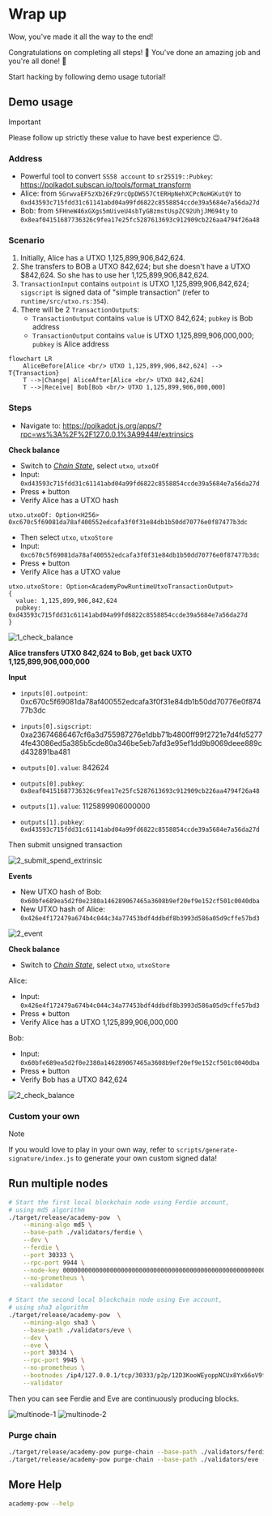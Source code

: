 # Wrap up

Wow, you've made it all the way to the end!

Congratulations on completing all steps! 🎉 You've done an amazing job and you're all done! 🙌

Start hacking by following demo usage tutorial!

## Demo usage

> [!IMPORTANT]
> Please follow up strictly these value to have best experience 😉.

### Address

- Powerful tool to convert `SS58 account` to `sr25519::Pubkey`: https://polkadot.subscan.io/tools/format_transform
- Alice: from `5GrwvaEF5zXb26Fz9rcQpDWS57CtERHpNehXCPcNoHGKutQY` to `0xd43593c715fdd31c61141abd04a99fd6822c8558854ccde39a5684e7a56da27d`
- Bob: from `5FHneW46xGXgs5mUiveU4sbTyGBzmstUspZC92UhjJM694ty` to `0x8eaf04151687736326c9fea17e25fc5287613693c912909cb226aa4794f26a48` 

### Scenario

1. Initially, Alice has a UTXO 1,125,899,906,842,624.
2. She transfers to BOB a UTXO 842,624; but she doesn't have a UTXO $842,624. So she has to use her 1,125,899,906,842,624.
3. `TransactionInput` contains `outpoint` is UTXO 1,125,899,906,842,624; `sigscript` is signed data of "simple transaction" (refer to `runtime/src/utxo.rs:354`).
5. There will be 2 `TransactionOutput`s:
    - `TransactionOutput` contains `value` is UTXO 842,624; `pubkey` is Bob address
    - `TransactionOutput` contains `value` is UTXO 1,125,899,906,000,000; `pubkey` is Alice address

```mermaid
flowchart LR
    AliceBefore[Alice <br/> UTXO 1,125,899,906,842,624] --> T{Transaction}
    T -->|Change| AliceAfter[Alice <br/> UTXO 842,624]
    T -->|Receive| Bob[Bob <br/> UTXO 1,125,899,906,000,000]
```

### Steps

- Navigate to: https://polkadot.js.org/apps/?rpc=ws%3A%2F%2F127.0.0.1%3A9944#/extrinsics

**Check balance**


- Switch to [_Chain State_](https://polkadot.js.org/apps/?rpc=ws%3A%2F%2F127.0.0.1%3A9944#/chainstate), select `utxo`, `utxoOf`
- Input: `0xd43593c715fdd31c61141abd04a99fd6822c8558854ccde39a5684e7a56da27d`
- Press **+** button
- Verify Alice has a UTXO hash
```
utxo.utxoOf: Option<H256>
0xc670c5f69081da78af400552edcafa3f0f31e84db1b50dd70776e0f87477b3dc
```


- Then select `utxo`, `utxoStore`
- Input: `0xc670c5f69081da78af400552edcafa3f0f31e84db1b50dd70776e0f87477b3dc`
- Press **+** button
- Verify Alice has a UTXO value
```
utxo.utxoStore: Option<AcademyPowRuntimeUtxoTransactionOutput>
{
  value: 1,125,899,906,842,624
  pubkey: 0xd43593c715fdd31c61141abd04a99fd6822c8558854ccde39a5684e7a56da27d
}
```

![1_check_balance](https://raw.githubusercontent.com/danielbui12/substrate-bitcoin-like-blockchain/refs/heads/main/docs/assets/1_check_balance.png)


**Alice transfers UTXO 842,624 to Bob, get back UXTO 1,125,899,906,000,000**


**Input**

- `inputs[0].outpoint`: 0xc670c5f69081da78af400552edcafa3f0f31e84db1b50dd70776e0f87477b3dc
- `inputs[0].sigscript`: 0xa23674686467cf6a3d755987276e1dbb71b4800ff99f2721e7d4fd52774fe43086ed5a385b5cde80a346be5eb7afd3e95ef1dd9b9069deee889cd432891ba481

- `outputs[0].value`: 842624
- `outputs[0].pubkey`: `0x8eaf04151687736326c9fea17e25fc5287613693c912909cb226aa4794f26a48`
- `outputs[1].value`: 1125899906000000
- `outputs[1].pubkey`: `0xd43593c715fdd31c61141abd04a99fd6822c8558854ccde39a5684e7a56da27d`


Then submit unsigned transaction


![2_submit_spend_extrinsic](https://raw.githubusercontent.com/danielbui12/substrate-bitcoin-like-blockchain/refs/heads/main/docs/assets/2_input.png)

**Events**

- New UTXO hash of Bob: `0x60bfe689ea5d2f0e2380a146289067465a3608b9ef20ef9e152cf501c0040dba`
- New UTXO hash of Alice: `0x426e4f172479a674b4c044c34a77453bdf4ddbdf8b3993d586a05d9cffe57bd3`

![2_event](https://raw.githubusercontent.com/danielbui12/substrate-bitcoin-like-blockchain/refs/heads/main/docs/assets/2_event.png)


**Check balance**

- Switch to [_Chain State_](https://polkadot.js.org/apps/?rpc=ws%3A%2F%2F127.0.0.1%3A9944#/chainstate), select `utxo`, `utxoStore`

Alice: 
- Input: `0x426e4f172479a674b4c044c34a77453bdf4ddbdf8b3993d586a05d9cffe57bd3`
- Press **+** button
- Verify Alice has a UTXO 1,125,899,906,000,000

Bob:
- Input: `0x60bfe689ea5d2f0e2380a146289067465a3608b9ef20ef9e152cf501c0040dba`
- Press **+** button
- Verify Bob has a UTXO 842,624


![2_check_balance](https://raw.githubusercontent.com/danielbui12/substrate-bitcoin-like-blockchain/refs/heads/main/docs/assets/2_check_balance.png)

### Custom your own

> [!NOTE]
> If you would love to play in your own way, refer to `scripts/generate-signature/index.js` to generate your own custom signed data!

## Run multiple nodes

```sh
# Start the first local blockchain node using Ferdie account,
# using md5 algorithm 
./target/release/academy-pow  \
    --mining-algo md5 \
    --base-path ./validators/ferdie \
    --dev \
    --ferdie \
    --port 30333 \
    --rpc-port 9944 \
    --node-key 0000000000000000000000000000000000000000000000000000000000000001 \
    --no-prometheus \
    --validator

# Start the second local blockchain node using Eve account,
# using sha3 algorithm
./target/release/academy-pow  \
    --mining-algo sha3 \
    --base-path ./validators/eve \
    --dev \
    --eve \
    --port 30334 \
    --rpc-port 9945 \
    --no-prometheus \
    --bootnodes /ip4/127.0.0.1/tcp/30333/p2p/12D3KooWEyoppNCUx8Yx66oV9fJnriXwCcXwDDUA2kj6vnc6iDEp \
    --validator
```

Then you can see Ferdie and Eve are continuously producing blocks.

![multinode-1](assets/multinode-1.png)
![multinode-2](assets/multinode-2.png)

### Purge chain

```sh
./target/release/academy-pow purge-chain --base-path ./validators/ferdie --dev
./target/release/academy-pow purge-chain --base-path ./validators/eve --dev
```

## More Help

```sh
academy-pow --help
```


